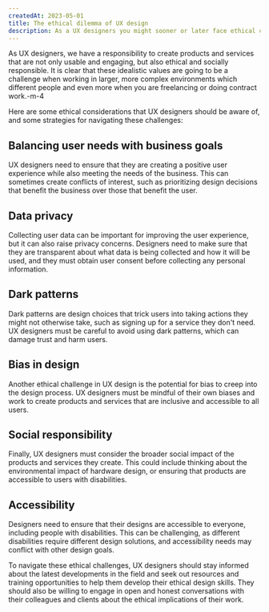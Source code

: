```yaml
---
createdAt: 2023-05-01
title: The ethical dilemma of UX design
description: As a UX designers you might sooner or later face ethical challenges when balancing the needs of clients or employers vs. the needs of users. Some practical advice for other designers who want to create ethical UX solutions. Including the Topics data privacy, dark patterns, and bias in design.
---
```


As UX designers, we have a responsibility to create products and services that are not only usable and engaging, but also ethical and socially responsible. It is clear that these idealistic values are going to be a challenge when working in larger, more complex environments which different people and even more when you are freelancing or doing contract work.-m-4

Here are some ethical considerations that UX designers should be aware of, and some strategies for navigating these challenges:

## Balancing user needs with business goals

UX designers need to ensure that they are creating a positive user experience while also meeting the needs of the business. This can sometimes create conflicts of interest, such as prioritizing design decisions that benefit the business over those that benefit the user.

## Data privacy

Collecting user data can be important for improving the user experience, but it can also raise privacy concerns. Designers need to make sure that they are transparent about what data is being collected and how it will be used, and they must obtain user consent before collecting any personal information.

## Dark patterns

Dark patterns are design choices that trick users into taking actions they might not otherwise take, such as signing up for a service they don't need. UX designers must be careful to avoid using dark patterns, which can damage trust and harm users.

## Bias in design

Another ethical challenge in UX design is the potential for bias to creep into the design process. UX designers must be mindful of their own biases and work to create products and services that are inclusive and accessible to all users.

## Social responsibility

Finally, UX designers must consider the broader social impact of the products and services they create. This could include thinking about the environmental impact of hardware design, or ensuring that products are accessible to users with disabilities.

## Accessibility

Designers need to ensure that their designs are accessible to everyone, including people with disabilities. This can be challenging, as different disabilities require different design solutions, and accessibility needs may conflict with other design goals.

To navigate these ethical challenges, UX designers should stay informed about the latest developments in the field and seek out resources and training opportunities to help them develop their ethical design skills. They should also be willing to engage in open and honest conversations with their colleagues and clients about the ethical implications of their work.
